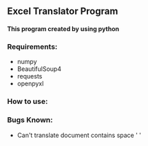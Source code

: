 ## Excel Translator Program

#### This program created by using python

### Requirements:
- numpy
- BeautifulSoup4
- requests
- openpyxl


### How to use:






### Bugs Known:
- Can't translate document contains space ' '


